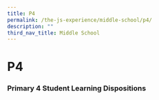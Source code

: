 ```yaml
---
title: P4
permalink: /the-js-experience/middle-school/p4/
description: ""
third_nav_title: Middle School
---
```

# **P4**

### Primary 4 Student Learning Dispositions